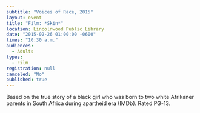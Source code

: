 ```yaml
---
subtitle: "Voices of Race, 2015"
layout: event
title: "Film: *Skin*"
location: Lincolnwood Public Library
date: "2015-02-26 01:00:00 -0600"
times: "10:30 a.m."
audiences: 
  - Adults
types: 
  - Film
registration: null
canceled: "No"
published: true
---
```


Based on the true story of a black girl who was born to two white Afrikaner parents in South Africa during apartheid era (IMDb). Rated PG-13.